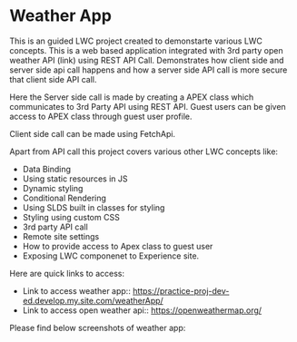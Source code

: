 # Weather App

This is an guided LWC project created to demonstarte various LWC concepts. This is a web based application integrated with 3rd party open weather API (link) using REST API Call. Demonstrates how client side and server side api call happens and how a server side API call is more secure that client side API call.

Here the Server side call is made by creating a APEX class which communicates to 3rd Party API using REST API. Guest users can be given access to APEX class through guest user profile.

Client side call can be made using FetchApi.

Apart from API call this project covers various other LWC concepts like:
- Data Binding
- Using static resources in JS
- Dynamic styling
- Conditional Rendering
- Using SLDS built in classes for styling
- Styling using custom CSS
- 3rd party API call
- Remote site settings
- How to provide access to Apex class to guest user
- Exposing LWC componenet to Experience site.

Here are quick links to access:
  - Link to access weather app:: https://practice-proj-dev-ed.develop.my.site.com/weatherApp/
  - Link to access open weather api:: https://openweathermap.org/

Please find below screenshots of weather app:

 


 





